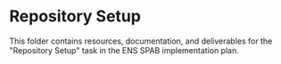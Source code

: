 # Repository Setup

This folder contains resources, documentation, and deliverables for the "Repository Setup" task in the ENS SPAB implementation plan.

